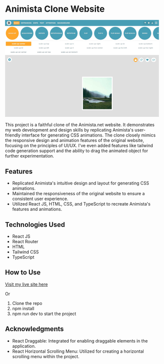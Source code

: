 # Animista Clone Website

![Project Image](https://raw.githubusercontent.com/vergarapog/animista-clone-ts/main/public/git-pic/animista-clone-sc.jpg)

This project is a faithful clone of the Animista.net website. It demonstrates my web development and design skills by replicating Animista's user-friendly interface for generating CSS animations. The clone closely mimics the responsive design and animation features of the original website, focusing on the principles of UI/UX. I've even added  features like tailwind code generation support and the ability to drag the animated object for further experimentation.

## Features

- Replicated Animista's intuitive design and layout for generating CSS animations.
- Maintained the responsiveness of the original website to ensure a consistent user experience.
- Utilized React JS, HTML, CSS, and TypeScript to recreate Animista's features and animations.


## Technologies Used

- React JS
- React Router
- HTML
- Tailwind CSS
- TypeScript

## How to Use

[Visit my live site here](https://animista-clone.vercel.app/)

Or

1. Clone the repo
2. npm install
3. npm run dev to start the project

## Acknowledgments

- React Draggable: Integrated for enabling draggable elements in the application.
- React Horizontal Scrolling Menu: Utilized for creating a horizontal scrolling menu within the project.
